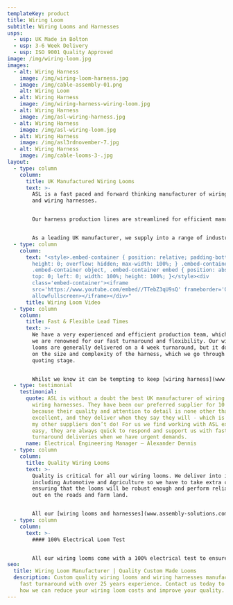 ```yaml
---
templateKey: product
title: Wiring Loom
subtitle: Wiring Looms and Harnesses
usps:
  - usp: UK Made in Bolton
  - usp: 3-6 Week Delivery
  - usp: ISO 9001 Quality Approved
image: /img/wiring-loom.jpg
images:
  - alt: Wiring Harness
    image: /img/wiring-loom-harness.jpg
  - image: /img/cable-assembly-01.png
    alt: Wiring Loom
  - alt: Wiring Harness
    image: /img/wiring-harness-wiring-loom.jpg
  - alt: Wiring Harness
    image: /img/asl-wiring-harness.jpg
  - alt: Wiring Harness
    image: /img/asl-wiring-loom.jpg
  - alt: Wiring Harness
    image: /img/asl3rdnovember-7.jpg
  - alt: Wiring Harness
    image: /img/cable-looms-3-.jpg
layout:
  - type: column
    column:
      title: UK Manufactured Wiring Looms
      text: >-
        ASL is a fast paced and forward thinking manufacturer of wiring looms
        and wiring harnesses.


        Our harness production lines are streamlined for efficient manufacture, complete with 10m long wiring boards and side stock filled trolleys for all materials and tooling.


        As a leading UK manufacturer, we supply into a range of industries including; Automotive, Agriculture and Utilities.
  - type: column
    column:
      text: "<style>.embed-container { position: relative; padding-bottom: 56.25%;
        height: 0; overflow: hidden; max-width: 100%; } .embed-container iframe,
        .embed-container object, .embed-container embed { position: absolute;
        top: 0; left: 0; width: 100%; height: 100%; }</style><div
        class='embed-container'><iframe
        src='https://www.youtube.com/embed//TTebZ3qU9sQ' frameborder='0'
        allowfullscreen></iframe></div>"
      title: Wiring Loom Video
  - type: column
    column:
      title: Fast & Flexible Lead Times
      text: >-
        We have a very experienced and efficient production team, which is why
        we are renowned for our fast turnaround and flexibility. Our wiring
        looms are generally delivered on a 4 week turnaround, but it does depend
        on the size and complexity of the harness, which we go through at
        quoting stage.


        Whilst we know it can be tempting to keep [wiring harness](www.assembly-solutions.com/wiring-harness) build ‘in-house’, we find many customers out-source these items to give their design and development engineers more time to spend on future projects and products.
  - type: testimonial
    testimonial:
      quote: ASL is without a doubt the best UK manufacturer of wiring looms and
        wiring harnesses. They have been our preferred supplier for 10 years
        because their quality and attention to detail is none other than
        excellent, and they deliver when they say they will - which is something
        my other suppliers don’t do! For us we find working with ASL extremely
        easy, they are always quick to respond and support us with fast
        turnaround deliveries when we have urgent demands.
      name: Electrical Engineering Manager – Alexander Dennis
  - type: column
    column:
      title: Quality Wiring Looms
      text: >-
        Quality is critical for all our wiring looms. We deliver into industries
        including Automotive and Agriculture so we have to take extra care
        ensuring that the looms will be robust enough and perform reliably when
        out on the roads and farm land.


        All our [wiring looms and harnesses](www.assembly-solutions.com/wiring-harness) are 100% electrically tested and all our production processes conform to Quality ISO 9001. Our technical experts have the knowledge and experience at hand to find flexible solutions for any wiring loom or harness requirement.
  - type: column
    column:
      text: >-
        #### 100% Electrical Loom Test


        All our wiring looms come with a 100% electrical test to ensure that the harness is functioning exactly how it should be. Our quality assurance department will not allow any wiring looms to leave the factory unless they match 100% against the customers drawing & specification and that they are finished to the highest quality.
seo:
  title: Wiring Loom Manufacturer | Quality Custom Made Looms
  description: Custom quality wiring looms and wiring harnesses manufactured on a
    fast turnaround with over 25 years experience. Contact us today to discuss
    how we can reduce your wiring loom costs and improve your quality.
---
```

